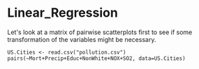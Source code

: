 # Linear_Regression
Let's look at a matrix of pairwise scatterplots first to see if some transformation of the variables might be necessary.
```
US.Cities <- read.csv("pollution.csv")
pairs(~Mort+Precip+Educ+NonWhite+NOX+SO2, data=US.Cities)
```


